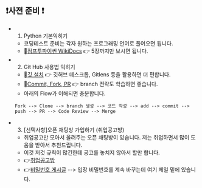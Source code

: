 ## ❗사전 준비 ❗

- 1. Python 기본익히기
  - 코딩테스트 준비는 각자 원하는 프로그래밍 언어로 풀어오면 됩니다. 
  - 🚩[점프투파이썬 WikiDocs](https://wikidocs.net/book/1) 👉 5장까지만 보시면 됩니다.
  
- 2. Git Hub 사용법 익히기
  - 🚩[깃 설치](https://taewow.tistory.com/13) 👉 깃허브 데스크톱, Gitlens 등을 활용하면 더 편합니다.
  - 🚩[Commit, Fork, PR](https://wayhome25.github.io/git/2017/07/08/git-first-pull-request-story) 👉 branch 전략도 학습하면 좋습니다. 
  - 아래의 Flow가 이해되면 충분합니다.
  ```.shell
  Fork --> Clone --> branch 생성 --> 코드 작성 --> add --> commit --> push --> PR --> Code Review --> Merge  
  ```

[//]: # (  )
[//]: # (- 📌3. 몸풀기 &#40;Solved.ac Class 1수준 문제풀기&#41;)

[//]: # (  - Solved.ac는 백준의 문제를 난이도별로 분류해주는 사이트입니다. )

[//]: # (  - 여기서 Class1은 기초적인 수준의 문제이므로 시작전에 풀어주세요. &#40;이번 Class를 통해서 입출력에 익숙해 지길 바랍니다.&#41;)

[//]: # (  - 👉[문제풀러가기]&#40;https://github.com/Dev-StudyGroup/Algorithm/blob/main/Week_0/README.md&#41;)

[//]: # (  - ❗**아래의 가이드를 따라 해주세요**)

[//]: # (  - ❗**문제 풀이시 저장은 /week_0/{본인이름}/{문제번호 또는 문제이름} 으로 해주세요.**)

[//]: # (  - 문제리스트에 있는 markdown template을 이용해서 Issue를 생성해 주세요.)

[//]: # (  - 👉 상단의 Issue 탭을 눌러 New issue를 클릭한다.)

[//]: # (  - 👉 복사한 Template를 붙여넣는다.)

[//]: # (  - 👉 오른쪽 바에서 Milestone [알고리즘]0주차 문제풀이 선택)

[//]: # (  - 👉 **아래와 같이 푼 문제 체크**)

[//]: # (    ![image]&#40;https://user-images.githubusercontent.com/44962038/188320551-6fd1f251-f60a-4f02-9e89-0697d6e75105.png&#41;)

[//]: # (    )
[//]: # (  - 👉 **체크시 Issue에서 얼마나 만큼 테스크가 완료되었는지 표시**  )

[//]: # ( &nbsp;&nbsp;&nbsp;&nbsp;&nbsp;&nbsp; ![image]&#40;https://user-images.githubusercontent.com/44962038/188320589-547f9bf0-0d72-4b25-bb2c-c39b81d45765.png&#41;)

[//]: # (    )
[//]: # (  - 👉 **[선택사항]아래와 같이 PR를 날리고 Merge하게 되면 자동으로 issue가 닫히게 설정할 수 있습니다.**)

[//]: # (    ![image]&#40;https://user-images.githubusercontent.com/44962038/188321190-c0b4beec-bad7-4632-95a0-3d63362ceb05.png&#41;)

- 3. [선택사항]오픈 채팅방 가입하기 (취업공고방)
  - 취업공고만 모아서 올려주는 오픈 채팅방이 있습니다. 저는 취업하면서 많이 도움을 받아서 추천드립니다. 
  - 이것 저것 규칙이 많긴한데 공고를 놓치지 않아서 할만 합니다.
  - 👉[취업공고방](https://open.kakao.com/o/gx1Hf8ue) 
  - 👉[비밀번호 게시글](https://haejun0317.tistory.com/281) --> 입장 비밀번호를 계속 바꾸는데 여기 제일 밑에 있습니다.
  